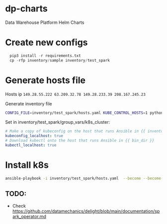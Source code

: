 # dp-charts
Data Warehouse Platform Helm Charts

# Create new configs
```Python 
  pip3 install -r requirements.txt
  cp -rfp inventory/sample inventory/test_spark
```

# Generate hosts file

Hosts ip `149.28.55.222 63.209.32.78 149.28.233.39 208.167.245.23`

Generate inventory file
```Bash 
CONFIG_FILE=inventory/test_spark/hosts.yaml KUBE_CONTROL_HOSTS=1 python3 contrib/inventory_builder/inventory.py 149.28.55.222 63.209.32.78 149.28.233.39 208.167.245.23
``` 

Set in inventory/test_spark/group_vars/k8s_cluster:
```Yaml
# Make a copy of kubeconfig on the host that runs Ansible in {{ inventory_dir }}/artifacts
kubeconfig_localhost: true
# Download kubectl onto the host that runs Ansible in {{ bin_dir }}
kubectl_localhost: true
```
# Install k8s
```Bash
ansible-playbook -i inventory/test_spark/hosts.yaml  --become --become-user=root --user root cluster.yml 
```

 ## TODO:
  - Check https://github.com/datamechanics/delight/blob/main/documentation/spark_operator.md